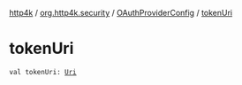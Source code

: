 [http4k](../../index.md) / [org.http4k.security](../index.md) / [OAuthProviderConfig](index.md) / [tokenUri](./token-uri.md)

# tokenUri

`val tokenUri: `[`Uri`](../../org.http4k.core/-uri/index.md)